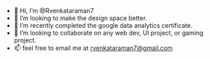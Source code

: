 - 👋 Hi, I’m @Rvenkataraman7
- 👀 I’m looking to make the design space better.
- 🌱 I’m recently completed the google data analytics certificate.
- 💞️ I’m looking to collaborate on any web dev, UI project, or gaming project.
- 📫 feel free to email me at rvenkataraman7@gmail.com

<!---
Ramav245/Ramav245 is a ✨ special ✨ repository because its `README.md` (this file) appears on your GitHub profile.
You can click the Preview link to take a look at your changes.
--->

